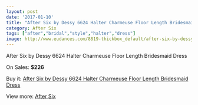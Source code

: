 ```yaml
---
layout: post
date: '2017-01-10'
title: "After Six by Dessy 6624 Halter Charmeuse Floor Length Bridesmaid Dress"
category: After Six
tags: ["after","bridal","style","halter","dress"]
image: http://www.eudances.com/8819-thickbox_default/after-six-by-dessy-6624-halter-charmeuse-floor-length-bridesmaid-dress.jpg
---
```

After Six by Dessy 6624 Halter Charmeuse Floor Length Bridesmaid Dress

On Sales: **$226**
<a href="https://www.eudances.com/en/after-six/2975-after-six-by-dessy-6624-halter-charmeuse-floor-length-bridesmaid-dress.html"><amp-img layout="responsive" width="600" height="600" src="//www.eudances.com/8819-thickbox_default/after-six-by-dessy-6624-halter-charmeuse-floor-length-bridesmaid-dress.jpg" alt="After Six by Dessy 6624 Halter Charmeuse Floor Length Bridesmaid Dress 0" /></a>
<a href="https://www.eudances.com/en/after-six/2975-after-six-by-dessy-6624-halter-charmeuse-floor-length-bridesmaid-dress.html"><amp-img layout="responsive" width="600" height="600" src="//www.eudances.com/8822-thickbox_default/after-six-by-dessy-6624-halter-charmeuse-floor-length-bridesmaid-dress.jpg" alt="After Six by Dessy 6624 Halter Charmeuse Floor Length Bridesmaid Dress 1" /></a>
<a href="https://www.eudances.com/en/after-six/2975-after-six-by-dessy-6624-halter-charmeuse-floor-length-bridesmaid-dress.html"><amp-img layout="responsive" width="600" height="600" src="//www.eudances.com/8821-thickbox_default/after-six-by-dessy-6624-halter-charmeuse-floor-length-bridesmaid-dress.jpg" alt="After Six by Dessy 6624 Halter Charmeuse Floor Length Bridesmaid Dress 2" /></a>
<a href="https://www.eudances.com/en/after-six/2975-after-six-by-dessy-6624-halter-charmeuse-floor-length-bridesmaid-dress.html"><amp-img layout="responsive" width="600" height="600" src="//www.eudances.com/8820-thickbox_default/after-six-by-dessy-6624-halter-charmeuse-floor-length-bridesmaid-dress.jpg" alt="After Six by Dessy 6624 Halter Charmeuse Floor Length Bridesmaid Dress 3" /></a>

Buy it: [After Six by Dessy 6624 Halter Charmeuse Floor Length Bridesmaid Dress](https://www.eudances.com/en/after-six/2975-after-six-by-dessy-6624-halter-charmeuse-floor-length-bridesmaid-dress.html "After Six by Dessy 6624 Halter Charmeuse Floor Length Bridesmaid Dress")

View more: [After Six](https://www.eudances.com/en/50-after-six "After Six")